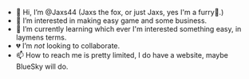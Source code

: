 - 👋 Hi, I’m @Jaxs44 (Jaxs the fox, or just Jaxs, yes I'm a furry🦊.)
- 👀 I’m interested in making easy game and some business.
- 🌱 I’m currently learning which ever I'm interested something easy, in laymens terms.
- 💔 I’m *not* looking to collaborate.
- 📫 How to reach me is pretty limited, I do have a website, maybe BlueSky will do.

<!---
Jaxs44/Jaxs44 is a ✨ special ✨ repository because its `README.md` (this file) appears on your GitHub profile.
You can click the Preview link to take a look at your changes.
--->
